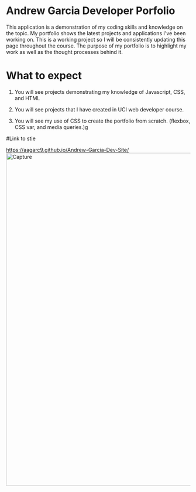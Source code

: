 # Andrew Garcia Developer Porfolio

This application is a demonstration of my coding skills and knowledge on the topic. My portfolio shows the latest projects and applications I've been working on. This is a working project so I will be consistently updating this page throughout the course. The purpose of my portfolio is to highlight my work as well as the thought processes behind it. 

# What to expect

1. You will see projects demonstrating my knowledge of Javascript, CSS, and HTML

2. You will see projects that I have created in UCI web developer course.

3. You will see my use of CSS to create the portfolio from scratch. (flexbox, CSS var, and media queries.)g

#Link to stie

https://aagarc9.github.io/Andrew-Garcia-Dev-Site/
<img width="908" alt="Capture" src="https://user-images.githubusercontent.com/92004832/147888483-2e0f3e7b-38e2-474f-bf03-a89051b05162.PNG">
